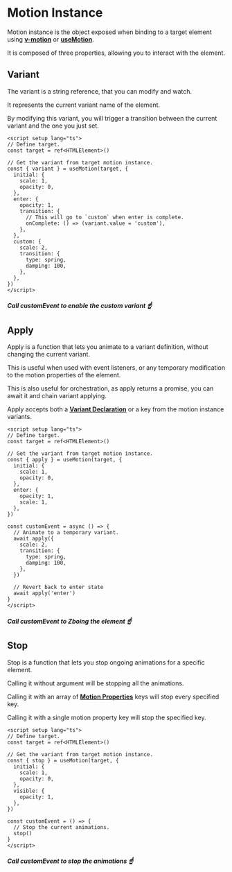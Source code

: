 # Motion Instance

Motion instance is the object exposed when binding to a target element using [**v-motion**](/features/directive-usage) or [**useMotion**](/features/composable-usage).

It is composed of three properties, allowing you to interact with the element.

## Variant

The variant is a string reference, that you can modify and watch.

It represents the current variant name of the element.

By modifying this variant, you will trigger a transition between the current variant and the one you just set.

```vue
<script setup lang="ts">
// Define target.
const target = ref<HTMLElement>()

// Get the variant from target motion instance.
const { variant } = useMotion(target, {
  initial: {
    scale: 1,
    opacity: 0,
  },
  enter: {
    opacity: 1,
    transition: {
      // This will go to `custom` when enter is complete.
      onComplete: () => (variant.value = 'custom'),
    },
  },
  custom: {
    scale: 2,
    transition: {
      type: spring,
      damping: 100,
    },
  },
})
</script>
```

##### _Call customEvent to enable the custom variant_ ☝️

## Apply

Apply is a function that lets you animate to a variant definition, without changing the current variant.

This is useful when used with event listeners, or any temporary modification to the motion properties of the element.

This is also useful for orchestration, as apply returns a promise, you can await it and chain variant applying.

Apply accepts both a [**Variant Declaration**](/features/variants) or a key from the motion instance variants.

```vue
<script setup lang="ts">
// Define target.
const target = ref<HTMLElement>()

// Get the variant from target motion instance.
const { apply } = useMotion(target, {
  initial: {
    scale: 1,
    opacity: 0,
  },
  enter: {
    opacity: 1,
    scale: 1,
  },
})

const customEvent = async () => {
  // Animate to a temporary variant.
  await apply({
    scale: 2,
    transition: {
      type: spring,
      damping: 100,
    },
  })

  // Revert back to enter state
  await apply('enter')
}
</script>
```

##### _Call customEvent to Zboing the element_ ☝️

## Stop

Stop is a function that lets you stop ongoing animations for a specific element.

Calling it without argument will be stopping all the animations.

Calling it with an array of [**Motion Properties**](/features/motion-properties) keys will stop every specified key.

Calling it with a single motion property key will stop the specified key.

```vue
<script setup lang="ts">
// Define target.
const target = ref<HTMLElement>()

// Get the variant from target motion instance.
const { stop } = useMotion(target, {
  initial: {
    scale: 1,
    opacity: 0,
  },
  visible: {
    opacity: 1,
  },
})

const customEvent = () => {
  // Stop the current animations.
  stop()
}
</script>
```

##### _Call customEvent to stop the animations_ ☝️
